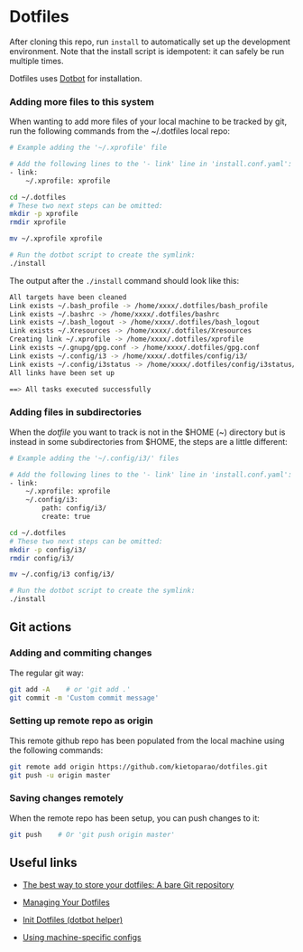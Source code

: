 # Dotfiles

After cloning this repo, run `install` to automatically set up the development environment. Note that the install script is idempotent: it can safely be run multiple times.

Dotfiles uses [Dotbot](https://github.com/anishathalye/dotbot) for installation.


### Adding more files to this system

When wanting to add more files of your local machine to be tracked by git, run the following commands from the ~/.dotfiles local repo:

```bash
# Example adding the '~/.xprofile' file

# Add the following lines to the '- link' line in 'install.conf.yaml':
- link:
    ~/.xprofile: xprofile
```

```bash
cd ~/.dotfiles
# These two next steps can be omitted:
mkdir -p xprofile
rmdir xprofile

mv ~/.xprofile xprofile

# Run the dotbot script to create the symlink:
./install
```

The output after the `./install` command should look like this:
```bash
All targets have been cleaned
Link exists ~/.bash_profile -> /home/xxxx/.dotfiles/bash_profile
Link exists ~/.bashrc -> /home/xxxx/.dotfiles/bashrc
Link exists ~/.bash_logout -> /home/xxxx/.dotfiles/bash_logout
Link exists ~/.Xresources -> /home/xxxx/.dotfiles/Xresources
Creating link ~/.xprofile -> /home/xxxx/.dotfiles/xprofile
Link exists ~/.gnupg/gpg.conf -> /home/xxxx/.dotfiles/gpg.conf
Link exists ~/.config/i3 -> /home/xxxx/.dotfiles/config/i3/
Link exists ~/.config/i3status -> /home/xxxx/.dotfiles/config/i3status/
All links have been set up

==> All tasks executed successfully
```

### Adding files in subdirectories

When the *dotfile* you want to track is not in the $HOME (~) directory but is instead in some subdirectories from $HOME, the steps are a little different:

```bash
# Example adding the '~/.config/i3/' files

# Add the following lines to the '- link' line in 'install.conf.yaml':
- link:
    ~/.xprofile: xprofile
    ~/.config/i3:
        path: config/i3/
        create: true
```

```bash
cd ~/.dotfiles
# These two next steps can be omitted:
mkdir -p config/i3/ 
rmdir config/i3/

mv ~/.config/i3 config/i3/

# Run the dotbot script to create the symlink:
./install
```

## Git actions

### Adding and commiting changes

The regular git way:
```bash
git add -A    # or 'git add .'
git commit -m 'Custom commit message'
```

### Setting up remote repo as origin

This remote github repo has been populated from the local machine using the following commands:
```bash
git remote add origin https://github.com/kietoparao/dotfiles.git
git push -u origin master
```

### Saving changes remotely

When the remote repo has been setup, you can push changes to it:
```bash
git push    # Or 'git push origin master'
```

## Useful links

* [The best way to store your dotfiles: A bare Git repository](https://developer.atlassian.com/blog/2016/02/best-way-to-store-dotfiles-git-bare-repo/)

* [Managing Your Dotfiles](https://www.anishathalye.com/2014/08/03/managing-your-dotfiles/)

* [Init Dotfiles (dotbot helper)](https://github.com/Vaelatern/init-dotfiles)

* [Using machine-specific configs](https://github.com/anishathalye/dotbot/pull/11#issuecomment-73082152)

